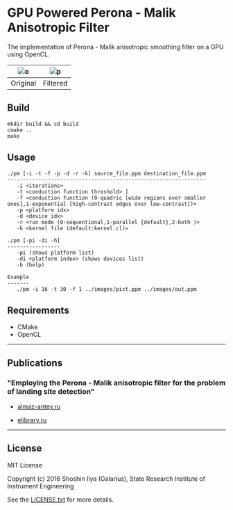 # GPU Powered Perona - Malik Anisotropic Filter

The implementation of Perona - Malik anisotropic smoothing filter on a GPU using OpenCL.

| ![o](images/in.orig.s256.png) | ![p](images/out.gpu.s256.i16.t21.f1.png) |
| --- | --- |
| Original | Filtered |

## Build

```
mkdir build && cd build
cmake ..
make
```

## Usage

```
./pm [-i -t -f -p -d -r -k] source_file.ppm destination_file.ppm
----------------------------------------------------------------
   -i <iterations>
   -t <conduction function threshold> ]
   -f <conduction function (0-quadric [wide regions over smaller ones],1-exponential [high-contrast edges over low-contrast])>
   -p <platform idx>
   -d <device idx>
   -r <run mode (0-sequentional,1-parallel {default},2-both )>
   -k <kernel file (default:kernel.cl)>

./pm [-pi -di -h]
-----------------
   -pi (shows platform list)
   -di <platform index> (shows devices list)
   -h (help)

Example
-------
   ./pm -i 16 -t 30 -f 1 ../images/pict.ppm ../images/out.ppm
```

## Requirements

* CMake
* OpenCL

---

## Publications 

### "Employing the Perona - Malik anisotropic filter for the problem of landing site detection"

* [almaz-antey.ru](http://www.almaz-antey.ru/upload/iblock/2d0/2d0c18ca574e557dd905f2b56bbe462e.pdf)

* [elibrary.ru](https://elibrary.ru/item.asp?id=30507851)

---

## License

MIT License

Copyright (c) 2016 Shoshin Ilya (Galarius), State Research Institute of Instrument Engineering

See the [LICENSE.txt](LICENSE.txt) for more details.